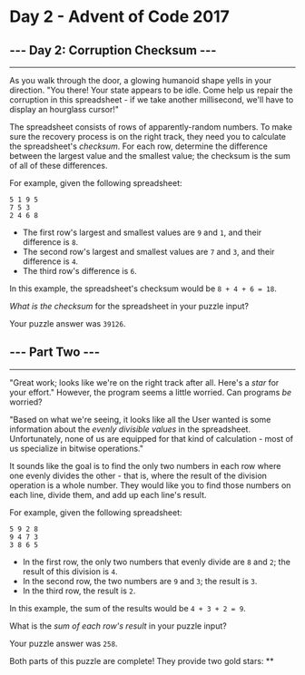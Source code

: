 # Day 2 - Advent of Code 2017

## --- Day 2: Corruption Checksum ---

-----------------------------------

As you walk through the door, a glowing humanoid shape yells in your direction. "You there! Your state appears to be idle. Come help us repair the corruption in this spreadsheet - if we take another millisecond, we'll have to display an hourglass cursor!"

The spreadsheet consists of rows of apparently-random numbers. To make sure the recovery process is on the right track, they need you to calculate the spreadsheet's _checksum_. For each row, determine the difference between the largest value and the smallest value; the checksum is the sum of all of these differences.

For example, given the following spreadsheet:

    5 1 9 5
    7 5 3
    2 4 6 8

* The first row's largest and smallest values are `9` and `1`, and their difference is `8`.
* The second row's largest and smallest values are `7` and `3`, and their difference is `4`.
* The third row's difference is `6`.

In this example, the spreadsheet's checksum would be `8 + 4 + 6 = 18`.

_What is the checksum_ for the spreadsheet in your puzzle input?

Your puzzle answer was `39126`.

## --- Part Two ---

-----------------------------------

"Great work; looks like we're on the right track after all. Here's a _star_ for your effort." However, the program seems a little worried. Can programs _be_ worried?

"Based on what we're seeing, it looks like all the User wanted is some information about the _evenly divisible values_ in the spreadsheet. Unfortunately, none of us are equipped for that kind of calculation - most of us specialize in bitwise operations."

It sounds like the goal is to find the only two numbers in each row where one evenly divides the other - that is, where the result of the division operation is a whole number. They would like you to find those numbers on each line, divide them, and add up each line's result.

For example, given the following spreadsheet:

    5 9 2 8
    9 4 7 3
    3 8 6 5

* In the first row, the only two numbers that evenly divide are `8` and `2`; the result of this division is `4`.
* In the second row, the two numbers are `9` and `3`; the result is `3`.
* In the third row, the result is `2`.

In this example, the sum of the results would be `4 + 3 + 2 = 9`.

What is the _sum of each row's result_ in your puzzle input?

Your puzzle answer was `258`.

Both parts of this puzzle are complete! They provide two gold stars: \*\*
